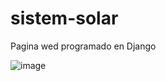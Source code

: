 # sistem-solar
Pagina wed programado en Django 

![image](https://github.com/vxeque/sistem-solar/assets/138147636/bed0d6a6-7a4e-4390-8fee-9ae9ce6a5f96=100x50)


